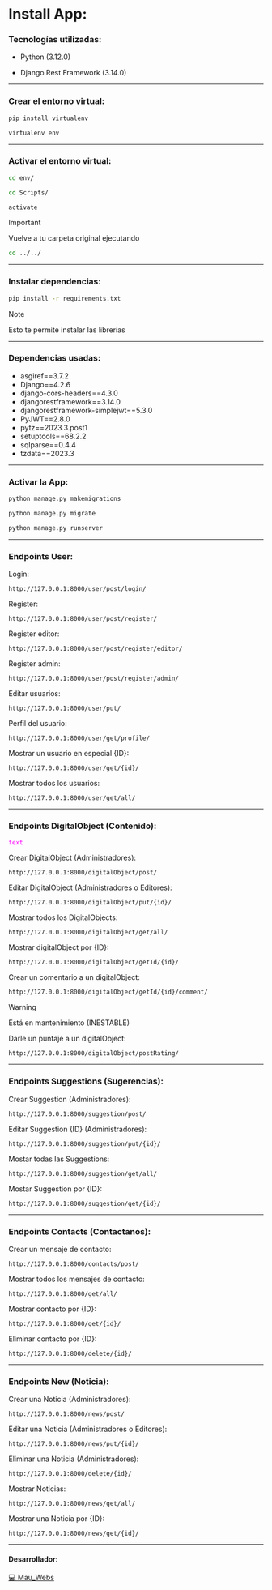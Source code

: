 # Install App:

### Tecnologías utilizadas:

- Python (3.12.0)

- Django Rest Framework (3.14.0)

------------------------------------------------------

### Crear el entorno virtual:

```bash
pip install virtualenv
```

```bash
virtualenv env
```

------------------------------------------------------

### Activar el entorno virtual:

```bash
cd env/
```

```bash
cd Scripts/
```

```bash
activate
```

> [!IMPORTANT]
> Vuelve a tu carpeta original ejecutando

```bash
cd ../../
```

------------------------------------------------------

### Instalar dependencias:

```bash
pip install -r requirements.txt
```

> [!NOTE]
> Esto te permite instalar las librerías

------------------------------------------------------

### Dependencias usadas:

- asgiref==3.7.2
- Django==4.2.6
- django-cors-headers==4.3.0
- djangorestframework==3.14.0
- djangorestframework-simplejwt==5.3.0
- PyJWT==2.8.0
- pytz==2023.3.post1
- setuptools==68.2.2
- sqlparse==0.4.4
- tzdata==2023.3

------------------------------------------------------

### Activar la App:

```bash
python manage.py makemigrations
```

```bash
python manage.py migrate  
```

```bash
python manage.py runserver
```

------------------------------------------------------

### Endpoints User:

Login:

    http://127.0.0.1:8000/user/post/login/

Register:
    
    http://127.0.0.1:8000/user/post/register/

Register editor:

    http://127.0.0.1:8000/user/post/register/editor/

Register admin:

    http://127.0.0.1:8000/user/post/register/admin/

Editar usuarios:
    
    http://127.0.0.1:8000/user/put/

Perfil del usuario:
    
    http://127.0.0.1:8000/user/get/profile/

Mostrar un usuario en especial {ID}:
    
    http://127.0.0.1:8000/user/get/{id}/

Mostrar todos los usuarios:
    
    http://127.0.0.1:8000/user/get/all/

------------------------------------------------------

### Endpoints DigitalObject (Contenido):

<code style="color : fuchsia">text</code>

Crear DigitalObject (Administradores):

    http://127.0.0.1:8000/digitalObject/post/

Editar DigitalObject (Administradores o Editores):

    http://127.0.0.1:8000/digitalObject/put/{id}/

Mostrar todos los DigitalObjects:

    http://127.0.0.1:8000/digitalObject/get/all/

Mostrar digitalObject por {ID}:

    http://127.0.0.1:8000/digitalObject/getId/{id}/

Crear un comentario a un digitalObject:
    
    http://127.0.0.1:8000/digitalObject/getId/{id}/comment/

> [!WARNING]
> Está en mantenimiento (INESTABLE)

 Darle un puntaje a un digitalObject:

    http://127.0.0.1:8000/digitalObject/postRating/

------------------------------------------------------

### Endpoints Suggestions (Sugerencias):

Crear Suggestion (Administradores):

    http://127.0.0.1:8000/suggestion/post/

Editar Suggestion {ID} (Administradores):

    http://127.0.0.1:8000/suggestion/put/{id}/

Mostar todas las Suggestions:

    http://127.0.0.1:8000/suggestion/get/all/

Mostar Suggestion por {ID}:

    http://127.0.0.1:8000/suggestion/get/{id}/

------------------------------------------------------

### Endpoints Contacts (Contactanos):

Crear un mensaje de contacto:

    http://127.0.0.1:8000/contacts/post/

Mostrar todos los mensajes de contacto:

    http://127.0.0.1:8000/get/all/

Mostrar contacto por {ID}:

    http://127.0.0.1:8000/get/{id}/
    
Eliminar contacto por {ID}:

    http://127.0.0.1:8000/delete/{id}/

------------------------------------------------------

### Endpoints New (Noticia):

Crear una Noticia (Administradores):

    http://127.0.0.1:8000/news/post/

Editar una Noticia (Administradores o Editores):

    http://127.0.0.1:8000/news/put/{id}/

Eliminar una Noticia (Administradores):

    http://127.0.0.1:8000/delete/{id}/

Mostrar Noticias:

    http://127.0.0.1:8000/news/get/all/

Mostrar una Noticia por {ID}:

    http://127.0.0.1:8000/news/get/{id}/

------------------------------------------------------

#### Desarrollador:

[💻 Mau_Webs](https://github.com/MauWebs?tab=repositories)
